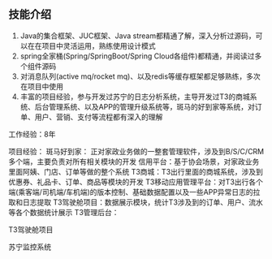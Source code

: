 ## 技能介绍

1. Java的集合框架、JUC框架、Java stream都精通了解，深入分析过源码，可以在在项目中灵活运用，熟练使用设计模式
3. spring全家桶(Spring/SpringBoot/Spring Cloud各组件)都精通，并阅读过多个组件源码
4. 对消息队列(active mq/rocket mq)、以及redis等缓存框架都足够熟练，多次在项目中使用
5. 丰富的项目经验，参与开发过苏宁的日志分析系统，主导开发过T3的商城系统、后台管理系统、以及APP的管理升级系统等，斑马的好到家等系统，对订单、用户、营销、支付等流程都有深入的理解

工作经验：8年

项目经验：
斑马好到家： 正对家政业务做的一整套管理软件，涉及到B/S/C/CRM多个端，主要负责对所有相关模块的开发
信用平台：基于协会场景，对家政业务里面阿姨、门店、订单等做的整个系统
T3商城：T3出行里面的商城系统，涉及到优惠券、礼品卡、订单、商品等模块的开发
T3移动应用管理平台：对T3出行各个端(乘客端/司机端/车机端)的版本控制、基础数据配置以及一些APP异常日志的拉取和日志提取
T3驾驶舱项目：数据展示模块，统计T3涉及到的订单、用户、流水等各个数据统计展示
T3管理后台：

T3驾驶舱项目

苏宁监控系统